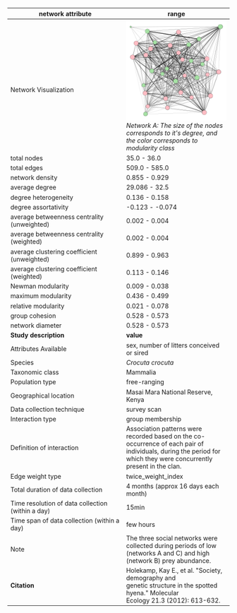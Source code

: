 network attribute|range
---|---
<img width=2500> Network Visualization | ![NetworkImage](/Networks/Visualizations/hyena_holekamp_networkA.png) *Network A: The size of the nodes corresponds to it's degree, and the color corresponds to modularity class*
total nodes|35.0 - 36.0
total edges|509.0 - 585.0
network density|0.855 - 0.929
average degree|29.086 - 32.5
degree heterogeneity|0.136 - 0.158
degree assortativity|-0.123 - -0.074
average betweenness centrality (unweighted)|0.002 - 0.004
average betweenness centrality (weighted)|0.002 - 0.004
average clustering coefficient (unweighted)|0.899 - 0.963
average clustering coefficient (weighted)|0.113 - 0.146
Newman modularity|0.009 - 0.038
maximum modularity|0.436 - 0.499
relative modularity|0.021 - 0.078
group cohesion|0.528 - 0.573
network diameter|0.528 - 0.573
**Study description**|**value**
Attributes Available|sex, number of litters conceived or sired
Species|*Crocuta crocuta*
Taxonomic class|Mammalia
Population type|free-ranging
Geographical location|Masai Mara National Reserve, Kenya
Data collection technique|survey scan
Interaction type|group membership
Definition of interaction|Association patterns were recorded based on the co-occurrence of each pair of individuals, during the period for which they were concurrently present in the clan.
Edge weight type|twice_weight_index
Total duration of data collection|4 months (approx 16 days each month)
Time resolution of data collection (within a day)|15min
Time span of data collection (within a day)|few hours
Note|The three social networks were collected during periods of low (networks A and C) and high (network B) prey abundance. 
**Citation** | Holekamp, Kay E., et al. "Society, demography and <br> genetic structure in the spotted hyena." Molecular <br> Ecology 21.3 (2012): 613-632.
